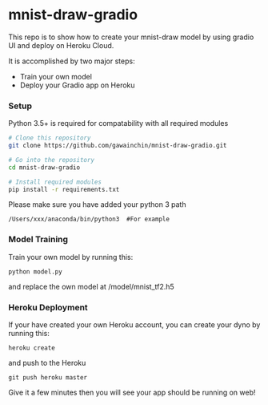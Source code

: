 # mnist-draw-gradio
This repo is to show how to create your mnist-draw model by using gradio UI and deploy on Heroku Cloud.

It is accomplished by two major steps:

  - Train your own model
  - Deploy your Gradio app on Heroku

### Setup

Python 3.5+ is required for compatability with all required modules

```bash
# Clone this repository
git clone https://github.com/gawainchin/mnist-draw-gradio.git

# Go into the repository
cd mnist-draw-gradio

# Install required modules
pip install -r requirements.txt
```
Please make sure you have added your python 3 path
```
/Users/xxx/anaconda/bin/python3  #For example
```

### Model Training

Train your own model by running this:

```
python model.py
```
and replace the own model at /model/mnist_tf2.h5

### Heroku Deployment


If your have created your own Heroku account, you can create your dyno by running this:
```
heroku create
```
and push to the Heroku
```
git push heroku master
```
Give it a few minutes then you will see your app should be running on web!
